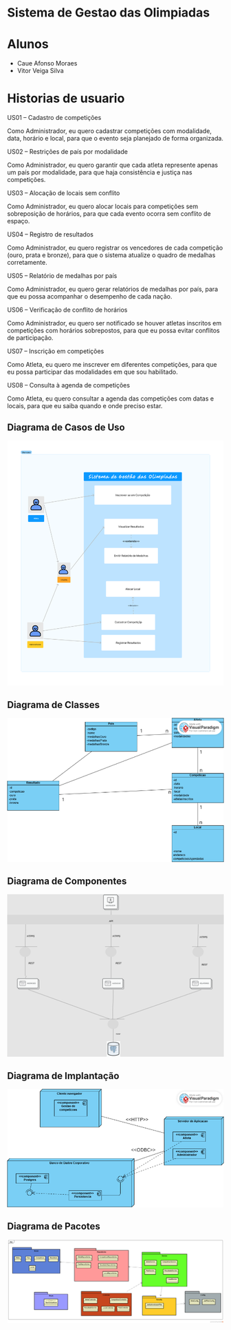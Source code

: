 # Sistema de Gestao das Olimpiadas

# Alunos
- Caue Afonso Moraes
- Vitor Veiga Silva

# Historias de usuario

US01 – Cadastro de competições

Como Administrador,
eu quero cadastrar competições com modalidade, data, horário e local,
para que o evento seja planejado de forma organizada.

US02 – Restrições de país por modalidade

Como Administrador,
eu quero garantir que cada atleta represente apenas um país por modalidade,
para que haja consistência e justiça nas competições.

US03 – Alocação de locais sem conflito

Como Administrador,
eu quero alocar locais para competições sem sobreposição de horários,
para que cada evento ocorra sem conflito de espaço.

US04 – Registro de resultados

Como Administrador,
eu quero registrar os vencedores de cada competição (ouro, prata e bronze),
para que o sistema atualize o quadro de medalhas corretamente.

US05 – Relatório de medalhas por país

Como Administrador,
eu quero gerar relatórios de medalhas por país,
para que eu possa acompanhar o desempenho de cada nação.

US06 – Verificação de conflito de horários

Como Administrador,
eu quero ser notificado se houver atletas inscritos em competições com horários sobrepostos,
para que eu possa evitar conflitos de participação.

US07 – Inscrição em competições

Como Atleta,
eu quero me inscrever em diferentes competições,
para que eu possa participar das modalidades em que sou habilitado.

US08 – Consulta à agenda de competições

Como Atleta,
eu quero consultar a agenda das competições com datas e locais,
para que eu saiba quando e onde preciso estar.


## Diagrama de Casos de Uso
![Diagrama de Casos de Uso](./Imagens/Diagrama%20de%20Casos%20de%20Uso.png)

## Diagrama de Classes
![Diagrama de Classes](./Imagens/Diagrama%20de%20Classes.png)

## Diagrama de Componentes
![Diagrama de Componentes](./Imagens/Diagrama%20de%20Componentes.png)

## Diagrama de Implantação
![Diagrama de Implantação](./Imagens/Diagrama%20de%20Implantacao.png)

## Diagrama de Pacotes
![Diagrama de Pacotes](./Imagens/Diagrama%20de%20Pacotes.png)
